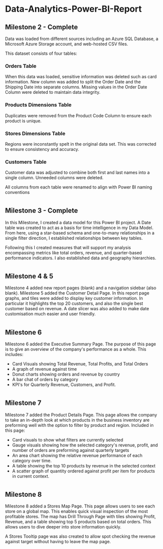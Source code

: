 # Data-Analytics-Power-BI-Report

## Milestone 2 - Complete
Data was loaded from different sources including an Azure SQL Database, a Microsoft Azure Storage account, and web-hosted CSV files.

This dataset consists of four tables: 

### Orders Table
When this data was loaded, sensitive information was deleted such as card information. New column was added to split the Order Date and the Shipping Date into separate columns. Missing values in the Order Date Column were deleted to maintain data integrity.
### Products Dimensions Table
Duplicates were removed from the Product Code Column to ensure each product is unique.
### Stores Dimensions Table
Regions were inconstantly spelt in the original data set. This was corrected to ensure consistency and accuracy. 
### Customers Table
Customer data was adjusted to combine both first and last names into a single column. Unneeded columns were deleted.

All columns from each table were renamed to align with Power BI naming conventions
#

## Milestone 3 - Complete
In this Milestone, I created a data model for this Power BI project. A Date table was created to act as a basis for time intelligence in my Data Model. From here, using a star-based schema and one-to-many relationships in a single filter direction, I established relationships between key tables.

Following this I created measures that will support my analysis encompassing metrics like total orders, revenue, and quarter-based performance indicators. I also established data and geography hierarchies.
#

## Milestone 4 & 5
Milestone 4 added new report pages (blank) and a navigation sidebar (also blank).
Milestone 5 added the Customer Detail Page. In this report page graphs, and tiles were added to display key customer information.  In particular it highlights the top 20 customers, and also the single best customer based on revenue. 
A date slicer was also added to make date customisation much easier and user friendly.
#

## Milestone 6
Milestone 6 added the Executive Summary Page. The purpose of this page is to give an overview of the company's performance as a whole. This includes:
	
* Card Visuals showing Total Revenue, Total Profits, and Total Orders
*  A graph of revenue against time
* Donut charts showing orders and revenue by country
* A bar chat of orders by category
* KPI's for Quarterly Revenue, Customers, and Profit.
#

## Milestone 7
Milestone 7 added the Product Details Page. This page allows the company to take an in-depth look at which products in the business inventory are preforming well with the option to filter by product and region. Included in this page:

* Card visuals to show what filters are currently selected
* Gauge visuals showing how the selected category's revenue, profit, and number of orders are preforming against quarterly targets
* An area chart showing the relative revenue performance of each category over time.
* A table showing the top 10 products by revenue in the selected context
* A scatter graph of quantity ordered against profit per item for products in current context.
#

## Milestone 8
Milestone 8 added a Stores Map Page. This page allows users to see each store on a global map. This enables quick visual inspection of the most profitable stores. 
The map has Drill Through Page with tiles showing Profit, Revenue, and a table showing top 5 products based on total orders. This allows users to dive deeper into store information quickly.

A Stores Tooltip page was also created to allow spot checking the revenue against target without having to leave the map page.
#
